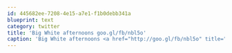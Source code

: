 ```yaml
---
id: 445682ee-7208-4e15-a7e1-f1b0debb341a
blueprint: text
category: twitter
title: 'Big White afternoons goo.gl/fb/nbl5o'
caption: 'Big White afternoons <a href="http://goo.gl/fb/nbl5o" title="http://goo.gl/fb/nbl5o" class="link link_untco">goo.gl/fb/nbl5o</a>'
---
```


